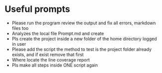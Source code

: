 # Useful prompts

- Please run the program review the output and fix all errors, markdown files too
- Analyzes the local file Prompt.md and create
- Pls create the project inside a new folder of the home directory  logged in user
- Please add the script the method to test is the project folder already exists, and if exist remove that first
- Where locate the line coverage report
- Pls make all steps inside ONE script again
